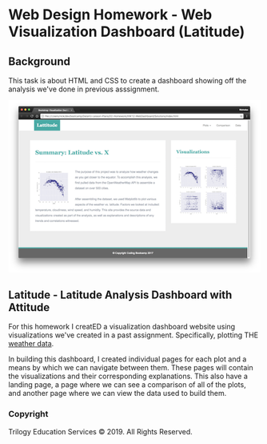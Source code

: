 # Web Design Homework - Web Visualization Dashboard (Latitude)

## Background

This task is about HTML and CSS to create a dashboard showing off the analysis we've done in previous asssignment.

![Images/landingResize.png](Images/landingResize.png)

## Latitude - Latitude Analysis Dashboard with Attitude

For this homework I creatED a visualization dashboard website using visualizations we've created in a past assignment. Specifically, plotting THE [weather data](Resources/cities.csv).

In building this dashboard, I created individual pages for each plot and a means by which we can navigate between them. These pages will contain the visualizations and their corresponding explanations. This also have a landing page, a page where we can see a comparison of all of the plots, and another page where we can view the data used to build them.



### Copyright

Trilogy Education Services © 2019. All Rights Reserved.
